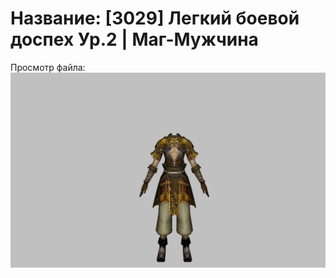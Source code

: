 # Название: [3029] Легкий боевой доспех Ур.2 | Маг-Мужчина

Просмотр файла:
![p040003.png](p040003.png)